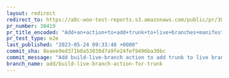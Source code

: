 ```yaml
---
layout: redirect
redirect_to: https://a8c-woo-test-reports.s3.amazonaws.com/public/pr/38419/e2e/index.html
pr_number: 38419
pr_title_encoded: "Add+an+action+to+add+trunk+to+live+branches+manifest"
pr_test_type: e2e
last_published: "2023-05-24 09:33:48 +0000"
commit_sha: 8eaee9ed371b0a53038d7a9fe24fef9496ba30bc
commit_message: "Add build-live-branch action to add trunk to live branches manifest"
branch_name: add/build-live-branch-action-for-trunk
---
```

